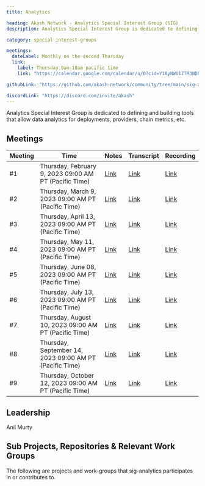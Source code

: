 ```yaml
---
title: Analytics

heading: Akash Network - Analytics Special Interest Group (SIG)
description: Analytics Special Interest Group is dedicated to defining and building tools that allow data analytics for deployments, providers, chain metrics, etc.

category: special-interest-groups

meetings:
  dateLabel: Monthly on the second Thursday
  link:
    label: Thursday 9am-10am pacific time
    link: "https://calendar.google.com/calendar/u/0?cid=Y18yNWU1ZTM3NDhlNGM0YWI3YTU1ZjQxZmJjNWViZWJjYzBhMDNiNDBmYjAyODc4NWYxNDE1OWJmYWViZWExMmUyQGdyb3VwLmNhbGVuZGFyLmdvb2dsZS5jb20"

githubLink: "https://github.com/akash-network/community/tree/main/sig-analytics"

discordLink: "https://discord.com/invite/akash"
---
```


Analytics Special Interest Group is dedicated to defining and building tools that allow data analytics for deployments, providers, chain metrics, etc.

## Meetings

| Meeting | Time                                                    | Notes                                                                                                 | Transcript                                                                                                       | Recording                                                                                                                    |
| ------- | ------------------------------------------------------- | ----------------------------------------------------------------------------------------------------- | ---------------------------------------------------------------------------------------------------------------- | ---------------------------------------------------------------------------------------------------------------------------- |
| #1      | Thursday, February 9, 2023 09:00 AM PT (Pacific Time)   | [Link](https://github.com/akash-network/community/blob/main/sig-analytics/meetings/001-2023-02-09.md) | [Link](https://github.com/akash-network/community/blob/main/sig-analytics/meetings/001-2023-02-09.md#transcript) | [Link](https://ftbwz3nd2i3gjhmsgiwot2x4mah6mkzvkuztdh3thyaughvd36aq.arweave.net/LMNs7aPSNmSdkjIs6er8YA_mKzVVMzGfcz4BQx6j34E) |
| #2      | Thursday, March 9, 2023 09:00 AM PT (Pacific Time)      | [Link](https://github.com/akash-network/community/blob/main/sig-analytics/meetings/002-2023-03-09.md) | [Link](https://github.com/akash-network/community/blob/main/sig-analytics/meetings/002-2023-03-09.md#transcript) | [Link](https://fue3g4xmnsr4uy45y2pulbvwyo7ptfahmrvi6lvuweemi57slz4a.arweave.net/LQmzcuxso8pjncafRYa2w775lAdkao8utLEIxHfyXng) |
| #3      | Thursday, April 13, 2023 09:00 AM PT (Pacific Time)     | [Link](https://github.com/akash-network/community/blob/main/sig-analytics/meetings/003-2023-04-13.md) | [Link](https://github.com/akash-network/community/blob/main/sig-analytics/meetings/003-2023-04-13.md#transcript) | [Link](https://3sitabyx4woqnmocrm4sygu647pklpgob6a4towscwlsqcymiata.arweave.net/3JEwBxflnQaxwos5LBqe596lvM4Pgcm60hWXKAsMQCY) |
| #4      | Thursday, May 11, 2023 09:00 AM PT (Pacific Time)       | [Link](https://github.com/akash-network/community/blob/main/sig-analytics/meetings/004-2023-05-11.md) | [Link](https://github.com/akash-network/community/blob/main/sig-analytics/meetings/004-2023-05-11.md#transcript) | [Link](https://lhtkqoy46e7yizt65au5if3whgrq2brswt5jtd3cffrukfetc7rq.arweave.net/WeaoOxzxP4Rmfugp1Bd2OaMNBjK0-pmPYiljRRSTF-M) |
| #5      | Thursday, June 08, 2023 09:00 AM PT (Pacific Time)      | [Link](https://github.com/akash-network/community/blob/main/sig-analytics/meetings/005-2023-06-08.md) | [Link](https://github.com/akash-network/community/blob/main/sig-analytics/meetings/005-2023-06-08.md#transcript) | [Link](https://vgq4z3pl2yzp66ubgyz4e6fm6yqh6shzdo22wkk6tucodjy2n6tq.arweave.net/qaHM7evWMv96gTYzwnis9iB_SPkbtaspXp0E4acab6c) |
| #6      | Thursday, July 13, 2023 09:00 AM PT (Pacific Time)      | [Link](https://github.com/akash-network/community/blob/main/sig-analytics/meetings/006-2023-07-12.md) | [Link](https://github.com/akash-network/community/blob/main/sig-analytics/meetings/006-2023-07-12.md#transcript) | [Link](https://gf7f7walagqjm3o6iojm7scckok44sulmjm7k77n2ank3bjsbzyq.arweave.net/MX5f2AsBoJZt3kOSz8hCU5XOSotiWfV_7dAarYUyDnE) |
| #7      | Thursday, August 10, 2023 09:00 AM PT (Pacific Time)    | [Link](https://github.com/akash-network/community/blob/main/sig-analytics/meetings/007-2023-08-11.md) | [Link](https://github.com/akash-network/community/blob/main/sig-analytics/meetings/007-2023-08-11.md#transcript) | [Link](https://kqbknw24m7hpcjg4hfd2dtg4ozhiqsi4zbjdtjycxw6omyhzvfka.arweave.net/VAKm21xnzvEk3DlHoczcdk6ISRzIUjmnAr285mD5qVQ) |
| #8      | Thursday, September 14, 2023 09:00 AM PT (Pacific Time) | [Link](https://github.com/akash-network/community/blob/main/sig-analytics/meetings/008-2023-09-14.md) | [Link](https://github.com/akash-network/community/blob/main/sig-analytics/meetings/008-2023-09-14.md#Transcript) | [Link](https://t5tmhypnhybd3jpbk3amizf6m2pl66msvvbhlqjyqnynouil4ksa.arweave.net/n2bD4e0-Aj2l4VbAxGS-Zp6_eZKtQnXBOINw11EL4qQ) |
| #9      | Thursday, October 12, 2023 09:00 AM PT (Pacific Time)   | [Link](https://github.com/akash-network/community/blob/main/sig-analytics/meetings/009-2023-10-12.md) | [Link](https://github.com/akash-network/community/blob/main/sig-analytics/meetings/009-2023-10-12.md#transcript) | [Link](https://v5ixigio4enkf7qhvlmzfptnlx6zkdite2skrznyil2d3xih6ana.arweave.net/r1F0GQ7hGqL-B6rZkr5tXf2VDRMmpKjluEL0Pd0H8Bo) |

## Leadership

Anil Murty

## Sub Projects, Repositories & Relevant Work Groups

The following are projects and work-groups that sig-analytics participates in or contributes to.
